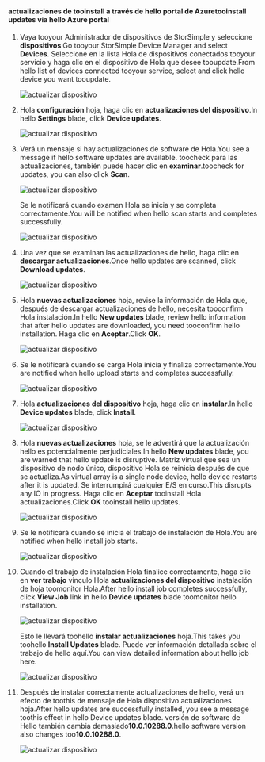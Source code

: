 <!--author=alkohli last changed: 11/07/16 -->

#### <a name="tooinstall-updates-via-hello-azure-portal"></a><span data-ttu-id="ea144-101">actualizaciones de tooinstall a través de hello portal de Azure</span><span class="sxs-lookup"><span data-stu-id="ea144-101">tooinstall updates via hello Azure portal</span></span>

1. <span data-ttu-id="ea144-102">Vaya tooyour Administrador de dispositivos de StorSimple y seleccione **dispositivos**.</span><span class="sxs-lookup"><span data-stu-id="ea144-102">Go tooyour StorSimple Device Manager and select **Devices**.</span></span> <span data-ttu-id="ea144-103">Seleccione en la lista Hola de dispositivos conectados tooyour servicio y haga clic en el dispositivo de Hola que desee tooupdate.</span><span class="sxs-lookup"><span data-stu-id="ea144-103">From hello list of devices connected tooyour service, select and click hello device you want tooupdate.</span></span> 

    ![actualizar dispositivo](../includes/media/storsimple-virtual-array-install-update-via-portal/azupdate1m.png) 

2. <span data-ttu-id="ea144-105">Hola **configuración** hoja, haga clic en **actualizaciones del dispositivo**.</span><span class="sxs-lookup"><span data-stu-id="ea144-105">In hello **Settings** blade, click **Device updates**.</span></span> 

    ![actualizar dispositivo](../includes/media/storsimple-virtual-array-install-update-via-portal/azupdate2m.png)  

3. <span data-ttu-id="ea144-107">Verá un mensaje si hay actualizaciones de software de Hola.</span><span class="sxs-lookup"><span data-stu-id="ea144-107">You see a message if hello software updates are available.</span></span> <span data-ttu-id="ea144-108">toocheck para las actualizaciones, también puede hacer clic en **examinar**.</span><span class="sxs-lookup"><span data-stu-id="ea144-108">toocheck for updates, you can also click **Scan**.</span></span>

    ![actualizar dispositivo](../includes/media/storsimple-virtual-array-install-update-via-portal/azupdate3m.png)

    <span data-ttu-id="ea144-110">Se le notificará cuando examen Hola se inicia y se completa correctamente.</span><span class="sxs-lookup"><span data-stu-id="ea144-110">You will be notified when hello scan starts and completes successfully.</span></span>

    ![actualizar dispositivo](../includes/media/storsimple-virtual-array-install-update-via-portal/azupdate5m.png)

4. <span data-ttu-id="ea144-112">Una vez que se examinan las actualizaciones de hello, haga clic en **descargar actualizaciones**.</span><span class="sxs-lookup"><span data-stu-id="ea144-112">Once hello updates are scanned, click **Download updates**.</span></span> 

    ![actualizar dispositivo](../includes/media/storsimple-virtual-array-install-update-via-portal/azupdate6m.png)

5. <span data-ttu-id="ea144-114">Hola **nuevas actualizaciones** hoja, revise la información de Hola que, después de descargar actualizaciones de hello, necesita tooconfirm Hola instalación.</span><span class="sxs-lookup"><span data-stu-id="ea144-114">In hello **New updates** blade, review hello information that after hello updates are downloaded, you need tooconfirm hello installation.</span></span> <span data-ttu-id="ea144-115">Haga clic en **Aceptar**.</span><span class="sxs-lookup"><span data-stu-id="ea144-115">Click **OK**.</span></span>

    ![actualizar dispositivo](../includes/media/storsimple-virtual-array-install-update-via-portal/azupdate7m.png)

6. <span data-ttu-id="ea144-117">Se le notificará cuando se carga Hola inicia y finaliza correctamente.</span><span class="sxs-lookup"><span data-stu-id="ea144-117">You are notified when hello upload starts and completes successfully.</span></span>

     ![actualizar dispositivo](../includes/media/storsimple-virtual-array-install-update-via-portal/azupdate8m.png)

5. <span data-ttu-id="ea144-119">Hola **actualizaciones del dispositivo** hoja, haga clic en **instalar**.</span><span class="sxs-lookup"><span data-stu-id="ea144-119">In hello **Device updates** blade, click **Install**.</span></span>

     ![actualizar dispositivo](../includes/media/storsimple-virtual-array-install-update-via-portal/azupdate11m.png)   

6. <span data-ttu-id="ea144-121">Hola **nuevas actualizaciones** hoja, se le advertirá que la actualización hello es potencialmente perjudiciales.</span><span class="sxs-lookup"><span data-stu-id="ea144-121">In hello **New updates** blade, you are warned that hello update is disruptive.</span></span> <span data-ttu-id="ea144-122">Matriz virtual que sea un dispositivo de nodo único, dispositivo Hola se reinicia después de que se actualiza.</span><span class="sxs-lookup"><span data-stu-id="ea144-122">As virtual array is a single node device, hello device restarts after it is updated.</span></span> <span data-ttu-id="ea144-123">Se interrumpirá cualquier E/S en curso.</span><span class="sxs-lookup"><span data-stu-id="ea144-123">This disrupts any IO in progress.</span></span> <span data-ttu-id="ea144-124">Haga clic en **Aceptar** tooinstall Hola actualizaciones.</span><span class="sxs-lookup"><span data-stu-id="ea144-124">Click **OK** tooinstall hello updates.</span></span> 

    ![actualizar dispositivo](../includes/media/storsimple-virtual-array-install-update-via-portal/azupdate12m.png) 

7. <span data-ttu-id="ea144-126">Se le notificará cuando se inicia el trabajo de instalación de Hola.</span><span class="sxs-lookup"><span data-stu-id="ea144-126">You are notified when hello install job starts.</span></span> 

    ![actualizar dispositivo](../includes/media/storsimple-virtual-array-install-update-via-portal/azupdate13m.png)

8.  <span data-ttu-id="ea144-128">Cuando el trabajo de instalación Hola finalice correctamente, haga clic en **ver trabajo** vínculo Hola **actualizaciones del dispositivo** instalación de hoja toomonitor Hola.</span><span class="sxs-lookup"><span data-stu-id="ea144-128">After hello install job completes successfully, click **View Job** link in hello **Device updates** blade toomonitor hello installation.</span></span> 

    ![actualizar dispositivo](../includes/media/storsimple-virtual-array-install-update-via-portal/azupdate15m.png)

    <span data-ttu-id="ea144-130">Esto le llevará toohello **instalar actualizaciones** hoja.</span><span class="sxs-lookup"><span data-stu-id="ea144-130">This takes you toohello **Install Updates** blade.</span></span> <span data-ttu-id="ea144-131">Puede ver información detallada sobre el trabajo de hello aquí.</span><span class="sxs-lookup"><span data-stu-id="ea144-131">You can view detailed information about hello job here.</span></span>

    ![actualizar dispositivo](../includes/media/storsimple-virtual-array-install-update-via-portal/azupdate16m.png)

9. <span data-ttu-id="ea144-133">Después de instalar correctamente actualizaciones de hello, verá un efecto de toothis de mensaje de Hola dispositivo actualizaciones hoja.</span><span class="sxs-lookup"><span data-stu-id="ea144-133">After hello updates are successfully installed, you see a message toothis effect in hello Device updates blade.</span></span> <span data-ttu-id="ea144-134">versión de software de Hello también cambia demasiado**10.0.10288.0**.</span><span class="sxs-lookup"><span data-stu-id="ea144-134">hello software version also changes too**10.0.10288.0**.</span></span> 

    ![actualizar dispositivo](../includes/media/storsimple-virtual-array-install-update-via-portal/azupdate17m.png)